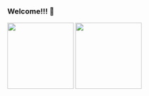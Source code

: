 ### Welcome!!! 👋

<div>
<img height="150em" align="center" src="https://github-readme-stats.vercel.app/api?username=caionobile&show_icons=true&theme=tokyonight"/>
<img height="150em" align="center" src="https://github-readme-stats.vercel.app/api/top-langs/?username=caionobile&layout=compact&theme=tokyonight"/>
<div>
